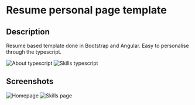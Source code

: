 # Resume personal page template

## Description
Resume based template done in Bootstrap and Angular. Easy to personalise through the typescript.

![About typescript](https://user-images.githubusercontent.com/16169090/45513548-3e71d580-b7a3-11e8-9584-c5c5d49eacd0.png)
![Skills typescript](https://user-images.githubusercontent.com/16169090/45513547-3e71d580-b7a3-11e8-8b22-3f836cb8330e.png)


## Screenshots

![Homepage](https://user-images.githubusercontent.com/16169090/45513090-07e78b00-b7a2-11e8-82f0-e00c964fcfa2.png)
![Skills page](https://user-images.githubusercontent.com/16169090/45513089-07e78b00-b7a2-11e8-8141-5664f605ce80.png)
